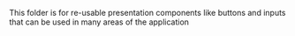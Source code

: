This folder is for re-usable presentation components like buttons and inputs that can be used in many areas of the application
